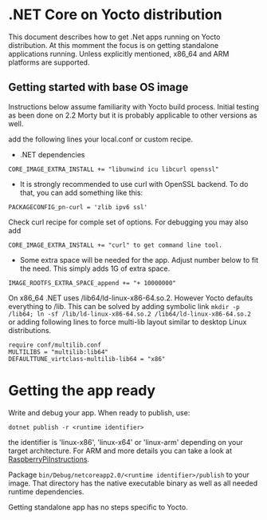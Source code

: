 # .NET Core on Yocto distribution

This document describes how to get .Net apps running on Yocto distribution. 
At this momment the focus is on getting standalone applications running. 
Unless explicitly mentioned, x86_64 and ARM platforms are supported. 

## Getting started with base OS image
Instructions below assume familiarity with Yocto build process. 
Initial testing as been done on 2.2 Morty but it is probably applicable to 
other versions as well. 

add the following lines your local.conf or custom recipe.

* .NET dependencies
```
CORE_IMAGE_EXTRA_INSTALL += "libunwind icu libcurl openssl"
```

* It is strongly recommended to use curl with OpenSSL backend. 
To do that, you can add something like this:

```
PACKAGECONFIG_pn-curl = 'zlib ipv6 ssl'
```

Check curl recipe for comple set of options. For debugging you may also add

```
CORE_IMAGE_EXTRA_INSTALL += "curl" to get command line tool.
```

* Some extra space will be needed for the app. Adjust number below to fit the need. 
This simply adds 1G of extra space. 

```
IMAGE_ROOTFS_EXTRA_SPACE_append += "+ 10000000"
```

On x86_64 .NET uses /lib64/ld-linux-x86-64.so.2. However Yocto defaults everything to /lib.
This can be solved by adding symbolic link `mkdir -p /lib64; ln -sf /lib/ld-linux-x86-64.so.2 /lib64/ld-linux-x86-64.so.2` or adding following lines to force multi-lib layout similar to desktop Linux distributions.

```
require conf/multilib.conf
MULTILIBS = "multilib:lib64"
DEFAULTTUNE_virtclass-multilib-lib64 = "x86"
```

# Getting the app ready

Write and debug your app. When ready to publish, use:

```
dotnet publish -r <runtime identifier>
```

the identifier is 'linux-x86', 'linux-x64' or 'linux-arm' depending on your target architecture. 
For ARM and more details you can take a look at [RaspberryPiInstructions](RaspberryPiInstructions.md).

Package `bin/Debug/netcoreapp2.0/<runtime identifier>/publish` to your image.
That directory has the native executable binary as well as all needed runtime dependencies. 

Getting standalone app has no steps specific to Yocto.




